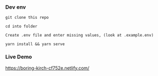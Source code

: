 ### Dev env

```
git clone this repo
```

```
cd into folder
```

```
Create .env file and enter missing values, (look at .example.env)
```

```
yarn install && yarn serve
```

### Live Demo

https://boring-kirch-cf752e.netlify.com/
